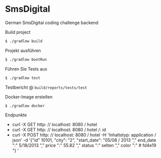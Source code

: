 # SmsDigital

German SmsDigital coding challenge backend

Build project

```sh
$ ./gradlew build
```

Projekt ausführen

```sh
$ ./gradlew bootRun
```

Führen Sie Tests aus

```sh
$ ./gradlew test
```

Testbericht @ `build/reports/tests/test`

Docker-Image erstellen

```sh
$ ./gradlew docker
```

Endpunkte

- curl -X GET http: // localhost: 8080 / hotel
- curl -X GET http: // localhost: 8080 / hotel /: id
- curl -X POST http: // localhost: 8080 / hotel -H 'Inhaltstyp: application / json' -d '{"id" 10101, "city": "2", "start_date": "05/08 / 2013 "," end_date ":" 5/18/2013 "," price ":" 55.82 "," status ":" selten "," color ":" # fd4e19 "} '
